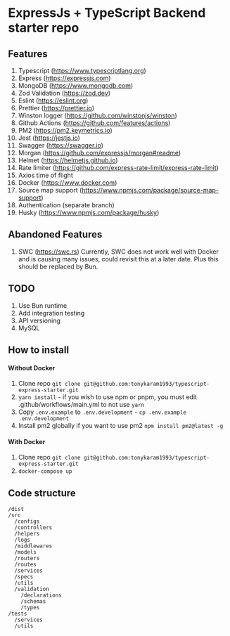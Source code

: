 # ExpressJs + TypeScript Backend starter repo

## Features

1. Typescript (https://www.typescriptlang.org)
1. Express (https://expressjs.com)
1. MongoDB (https://www.mongodb.com)
1. Zod Validation (https://zod.dev)
1. Eslint (https://eslint.org)
1. Prettier (https://prettier.io)
1. Winston logger (https://github.com/winstonjs/winston)
1. Github Actions (https://github.com/features/actions)
1. PM2 (https://pm2.keymetrics.io)
1. Jest (https://jestjs.io)
1. Swagger (https://swagger.io)
1. Morgan (https://github.com/expressjs/morgan#readme)
1. Helmet (https://helmetjs.github.io)
1. Rate limiter (https://github.com/express-rate-limit/express-rate-limit)
1. Axios time of flight
1. Docker (https://www.docker.com)
1. Source map support (https://www.npmjs.com/package/source-map-support)
1. Authentication (separate branch)
1. Husky (https://www.npmjs.com/package/husky)

## Abandoned Features

1. SWC (https://swc.rs)
   Currently, SWC does not work well with Docker and is causing many issues, could revisit this at a later date. Plus this should be replaced by Bun.

## TODO

1. Use Bun runtime
1. Add integration testing
1. API versioning
1. MySQL

## How to install

#### Without Docker

1. Clone repo `git clone git@github.com:tonykaram1993/typescript-express-starter.git`
2. `yarn install` - if you wish to use npm or pnpm, you must edit .github/workflows/main.yml to not use `yarn`
3. Copy `.env.example` to `.env.development` - `cp .env.example .env.development`
4. Install pm2 globally if you want to use pm2 `npm install pm2@latest -g`

#### With Docker

1. Clone repo `git clone git@github.com:tonykaram1993/typescript-express-starter.git`
2. `docker-compose up`

## Code structure

```
/dist
/src
  /configs
  /controllers
  /helpers
  /logs
  /middlewares
  /models
  /routers
  /routes
  /services
  /specs
  /utils
  /validation
    /declarations
    /schemas
    /types
/tests
  /services
  /utils
```
